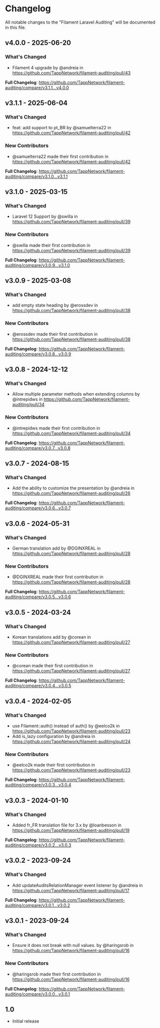 # Changelog

All notable changes to the "Filament Laravel Auditing" will be documented in this file.

## v4.0.0 - 2025-06-20

### What's Changed

* Filament 4 upgrade by @andreia in https://github.com/TappNetwork/filament-auditing/pull/43

**Full Changelog**: https://github.com/TappNetwork/filament-auditing/compare/v3.1.1...v4.0.0

## v3.1.1 - 2025-06-04

### What's Changed

* feat: add support to pt_BR by @samuelterra22 in https://github.com/TappNetwork/filament-auditing/pull/42

### New Contributors

* @samuelterra22 made their first contribution in https://github.com/TappNetwork/filament-auditing/pull/42

**Full Changelog**: https://github.com/TappNetwork/filament-auditing/compare/v3.1.0...v3.1.1

## v3.1.0 - 2025-03-15

### What's Changed

* Laravel 12 Support by @swilla in https://github.com/TappNetwork/filament-auditing/pull/39

### New Contributors

* @swilla made their first contribution in https://github.com/TappNetwork/filament-auditing/pull/39

**Full Changelog**: https://github.com/TappNetwork/filament-auditing/compare/v3.0.9...v3.1.0

## v3.0.9 - 2025-03-08

### What's Changed

* add empty state heading by @erossdev in https://github.com/TappNetwork/filament-auditing/pull/38

### New Contributors

* @erossdev made their first contribution in https://github.com/TappNetwork/filament-auditing/pull/38

**Full Changelog**: https://github.com/TappNetwork/filament-auditing/compare/v3.0.8...v3.0.9

## v3.0.8 - 2024-12-12

### What's Changed

* Allow multiple parameter methods when extending columns by @intrepidws in https://github.com/TappNetwork/filament-auditing/pull/34

### New Contributors

* @intrepidws made their first contribution in https://github.com/TappNetwork/filament-auditing/pull/34

**Full Changelog**: https://github.com/TappNetwork/filament-auditing/compare/v3.0.7...v3.0.8

## v3.0.7 - 2024-08-15

### What's Changed

* Add the ability to customize the presentation by @andreia in https://github.com/TappNetwork/filament-auditing/pull/26

**Full Changelog**: https://github.com/TappNetwork/filament-auditing/compare/v3.0.6...v3.0.7

## v3.0.6 - 2024-05-31

### What's Changed

* German translation add by @DGINXREAL in https://github.com/TappNetwork/filament-auditing/pull/28

### New Contributors

* @DGINXREAL made their first contribution in https://github.com/TappNetwork/filament-auditing/pull/28

**Full Changelog**: https://github.com/TappNetwork/filament-auditing/compare/v3.0.5...v3.0.6

## v3.0.5 - 2024-03-24

### What's Changed

* Korean translations add by @corean in https://github.com/TappNetwork/filament-auditing/pull/27

### New Contributors

* @corean made their first contribution in https://github.com/TappNetwork/filament-auditing/pull/27

**Full Changelog**: https://github.com/TappNetwork/filament-auditing/compare/v3.0.4...v3.0.5

## v3.0.4 - 2024-02-05

### What's Changed

* use Filament::auth() instead of auth() by @eelco2k in https://github.com/TappNetwork/filament-auditing/pull/23
* Add is_lazy configuration by @andreia in https://github.com/TappNetwork/filament-auditing/pull/24

### New Contributors

* @eelco2k made their first contribution in https://github.com/TappNetwork/filament-auditing/pull/23

**Full Changelog**: https://github.com/TappNetwork/filament-auditing/compare/v3.0.3...v3.0.4

## v3.0.3 - 2024-01-10

### What's Changed

* Added fr_FR translation file for 3.x by @loanbesson in https://github.com/TappNetwork/filament-auditing/pull/19

**Full Changelog**: https://github.com/TappNetwork/filament-auditing/compare/v3.0.2...v3.0.3

## v3.0.2 - 2023-09-24

### What's Changed

- Add updateAuditsRelationManager event listener by @andreia in https://github.com/TappNetwork/filament-auditing/pull/17

**Full Changelog**: https://github.com/TappNetwork/filament-auditing/compare/v3.0.1...v3.0.2

## v3.0.1 - 2023-09-24

### What's Changed

- Ensure it does not break with null values. by @haringsrob in https://github.com/TappNetwork/filament-auditing/pull/16

### New Contributors

- @haringsrob made their first contribution in https://github.com/TappNetwork/filament-auditing/pull/16

**Full Changelog**: https://github.com/TappNetwork/filament-auditing/compare/v3.0.0...v3.0.1

## 1.0

- Initial release
